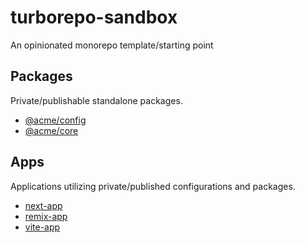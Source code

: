 # turborepo-sandbox

An opinionated monorepo template/starting point

## Packages

Private/publishable standalone packages.

- [@acme/config](./packages/acme-config/README.md)
- [@acme/core](./packages/acme-core/README.md)

## Apps

Applications utilizing private/published configurations and packages.

- [next-app](./apps/remix-app/README.md)
- [remix-app](./apps/remix-app/README.md)
- [vite-app](./apps/vite-app/README.md)
